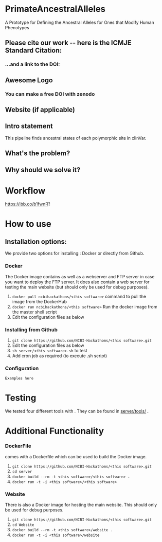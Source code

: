 # PrimateAncestralAlleles
A Prototype for Defining the Ancestral Alleles for Ones that Modify Human Phenotypes

## Please cite our work -- here is the ICMJE Standard Citation:
### ...and a link to the DOI:
## Awesome Logo
### You can make a free DOI with zenodo <link>
## Website (if applicable)
## Intro statement
This pipeline finds ancestral states of each polymorphic site in clinVar.
## What's the problem?
## Why should we solve it?
# Workflow
<https://ibb.co/b1fwnR>?

# How to use <this software>
## Installation options:
We provide two options for installing <this software>: Docker or directly from Github.
### Docker
The Docker image contains <this software> as well as a webserver and FTP server in case you want to deploy the FTP server. It does also contain a web server for testing the <this software> main website (but should only be used for debug purposes).
1. `docker pull ncbihackathons/<this software>` command to pull the image from the DockerHub
2. `docker run ncbihackathons/<this software>` Run the docker image from the master shell script
3. Edit the configuration files as below
### Installing <this software> from Github
1. `git clone https://github.com/NCBI-Hackathons/<this software>.git`
2. Edit the configuration files as below
3. `sh server/<this software>.sh` to test
4. Add cron job as required (to execute <this software>.sh script)
### Configuration
```Examples here```
# Testing
We tested four different tools with <this software>. They can be found in [server/tools/](server/tools/) . 
# Additional Functionality
### DockerFile
<this software> comes with a Dockerfile which can be used to build the Docker image.
  1. `git clone https://github.com/NCBI-Hackathons/<this software>.git`
  2. `cd server`
  3. `docker build --rm -t <this software>/<this software> .`
  4. `docker run -t -i <this software>/<this software>`
  
### Website
There is also a Docker image for hosting the main website. This should only be used for debug purposes.
  1. `git clone https://github.com/NCBI-Hackathons/<this software>.git`
  2. `cd Website`
  3. `docker build --rm -t <this software>/website .`
  4. `docker run -t -i <this software>/website`
  

